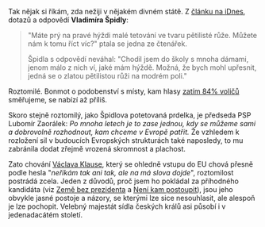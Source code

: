 <!-- dcterms:identifier = riderweblog#64 -->
<!-- dcterms:title = Sladká prdelka páně premiérova -->
<!-- np9:categoryId = 2 -->
<!-- x4w:category = Lidé a jiná zvěř -->
<!-- np9:authorId = 1 -->
<!-- np9:authorEmail = michal.valasek@altairis.cz -->
<!-- dcterms:creator = Michal Altair Valášek -->
<!-- dcterms:created = 2003-06-14T00:34:34+02:00 -->
<!-- dcterms:dateAccepted = 2003-06-14T00:34:34+02:00 -->

Tak nějak si říkám, zda nežiji v nějakém divném státě. Z [článku na iDnes](http://zpravy.idnes.cz/eunie.asp?r=eunie&c=A030611_103507_eunie_mhk&l=1), dotazů a odpovědí **Vladimíra Špidly**:

> "Máte prý na pravé hýždi malé tetování ve tvaru pětilisté růže. Můžete nám k tomu říct víc?" ptala se jedna ze čtenářek.
> 
> Špidla s odpovědí neváhal: "Chodil jsem do školy s mnoha dámami, jenom málo z nich ví, jaké mám hýždě. Možná, že bych mohl upřesnit, jedná se o zlatou pětilistou růži na modrém poli."

Roztomilé. Bonmot o podobenství s místy, kam hlasy [zatím 84% voličů](http://www.ceskenoviny.cz/view-id.php4?vid=126156) směřujeme, se nabízí až příliš.

Skoro stejně roztomilý, jako Špidlova potetovaná prdelka, je předseda PSP Lubomír Zaorálek: *Po mnoha letech je to zase jednou, kdy se můžeme sami a dobrovolně rozhodnout, kam chceme v Evropě patřit.* Že vzhledem k rozložení sil v budoucích Evropských strukturách také naposledy, to mu zabránila dodat zřejmě vrozená skromnost a plachost.

Zato chování [Václava Klause](http://www.cn.cz/view-id.php4?id=20030613F01392), který se ohledně vstupu do EU chová přesně podle hesla "*neříkám tak ani tak, ale na má slova dojde*", roztomilost postrádá zcela. Jeden z důvodů, proč jsem ho pokládal za příhodného kandidáta (viz [Země bez prezidenta](http://weblog.rider.cz/ShowRecord.aspx?day=20030130) a [Není kam postoupit](http://weblog.rider.cz/ShowRecord.aspx?day=20030307#035214)), jsou jeho obvykle jasné postoje a názory, se kterými lze sice nesouhlasit, ale alespoň je lze pochopit. Velebný majestát sídla českých králů asi působí i v jedenadacátém století.